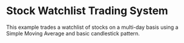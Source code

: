 # Stock Watchlist Trading System

This example trades a watchlist of stocks on a multi-day basis using a Simple Moving Average and basic candlestick pattern.